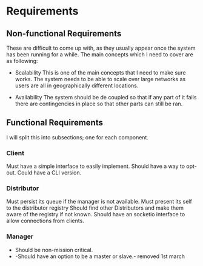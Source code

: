 # Requirements

## Non-functional Requirements
These are difficult to come up with, as they usually appear once the system has been running for a while. The main concepts which I need to cover are as following:

- Scalability
This is one of the main concepts that I need to make sure works. The system needs to be able to scale over large networks as users are all in geographically different locations.

- Availability 
The system should be de coupled so that if any part of it fails there are contingencies in place so that other parts can still be ran.

## Functional Requirements

I will split this into subsections; one for each component.

### Client
Must have a simple interface to easily implement.
Should have a way to opt-out.
Could have a CLI version.

### Distributor
Must persist its queue if the manager is not available.
Must present its self to the distributor registry
Should find other Distributors and make them aware of the registry if not known.
Should have an socketio interface to allow connections from clients.

### Manager
- Should be non-mission critical.
- -Should have an option to be a master or slave.- removed 1st march
- -Must check against a registry to see if a master is available- removed 1st march
- Should fall back to local discovery using bonjour
- Could keep a log of connected slaves and broadcast to local servers 
- Should have a **REST API**
- - Must allow creation of new tasks
- - Should allow updates to these
- - Should allow Deletion of tasks
- - Could show the current status of tasks
- - Could show statistics of workers on task

### Dashboard 
Must have Web front end.
Should have a loginpage
Must show status of managers of certain tasks.
Must show status of distributors of certain tasks.
Must be able to set the number of distributors for a task
Could be able to set the number of Managers for a task
Could have a range of distributors to scale to.


